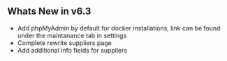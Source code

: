 Whats New in v6.3
----------------------
- Add phpMyAdmin by default for docker installations, link can be found under the maintanance tab in settings
- Complete rewrite suppliers page
- Add additional info fields for suppliers
